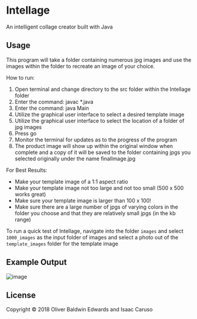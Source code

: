 # Intellage

An intelligent collage creator built with Java

## Usage

This program will take a folder containing numerous jpg images and use the images within the folder to recreate an image of your choice. 

How to run:
1. Open terminal and change directory to the src folder within the Intellage folder
2. Enter the command: javac *.java
3. Enter the command: java Main
4. Utilize the graphical user interface to select a desired template image 
5. Utilize the graphical user interface to select the location of a folder of jpg images
6. Press go
7. Monitor the terminal for updates as to the progress of the program
8. The product image will show up within the original window when complete and a copy of it will be saved to the folder containing jpgs you selected originally under the name finalImage.jpg

For Best Results: 
- Make your template image of a 1:1 aspect ratio
- Make your template image not too large and not too small (500 x 500 works great)
- Make sure your template image is larger than 100 x 100!
- Make sure there are a large number of jpgs of varying colors in the folder you choose and that they are relatively small jpgs (in the kb range)

To run a quick test of Intellage, navigate into the folder `images` and select `1000_images` as the input folder of images and select a photo out of the `template_images` folder for the template image 


## Example Output 
![image](example_creations/afghangirl_lowres.jpg)

## License

Copyright © 2018 Oliver Baldwin Edwards and Isaac Caruso


